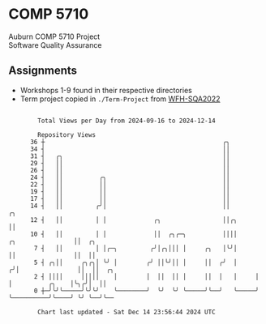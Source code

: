 # COMP 5710
Auburn COMP 5710 Project  
Software Quality Assurance

## Assignments
- Workshops 1-9 found in their respective directories
- Term project copied in `./Term-Project` from [WFH-SQA2022](https://github.com/wumphlett/WFH-SQA2022-AUBURN)

```

        Total Views per Day from 2024-09-16 to 2024-12-14

        Repository Views
      36 ┼                                                 ╭╮
      34 ┤                                                 ││
      31 ┤   ╭╮                                            ││
      29 ┤   ││                                            ││
      26 ┤   ││                                            ││
      24 ┤   ││          ╭╮                                ││
      22 ┤   ││          ││                                ││
      19 ┤   ││          ││                                ││
      17 ┤   ││          ││                                ││
      14 ┤   ││         ╭╯│                                ││                          ╭╮
      12 ┤   ││         │ │             ╭╮                 ││╭╮                        ││
      10 ┤   ││         │ │             ││  ╭╮╭─╮          ││││      ╭╮                ││  ╭╮
       7 ┤   ││         │ │╭─╮         ╭╯│╭╮│││ │     ╭╮   │╰╯│      ││                ││  ││
       5 ┤ ╭╮││     ╭╮╭╮│ ╰╯ │        ╭╯ ││╰╯││ │     ││  ╭╯  │     ╭╯│                ││  ││  ╭╮
       2 ┤ ││││     │││││    │        │  ││  ││ │     ││  │   │     │ │          ╭╮    │╰╮╭╯│  ││
       0 ┼─╯╰╯╰─────╯╰╯╰╯    ╰────────╯  ╰╯  ╰╯ ╰─────╯╰──╯   ╰─────╯ ╰──────────╯╰────╯ ╰╯ ╰──╯╰──

        Chart last updated - Sat Dec 14 23:56:44 2024 UTC
        
```

